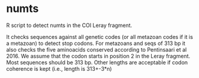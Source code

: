 # numts
R script to detect numts in the COI Leray fragment.

It checks sequences against all genetic codes (or all metazoan codes if it is a metazoan) to detect stop codons. 
For metazoans and seqs of 313 bp it also checks the five aminoacids conserved according to Pentinsaari et al 2016. 
We assume that the codon starts in position 2 in the Leray fragment. Most sequences should be 313 bp. Other lengths are acceptable if codon coherence is kept (i.e., length is 313+-3*n)

